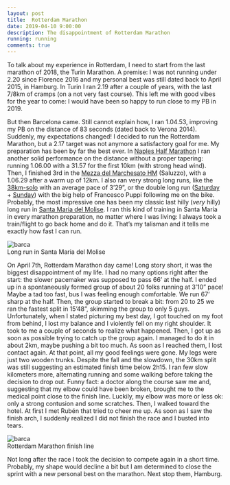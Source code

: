 ```yaml
---
layout: post
title:  Rotterdam Marathon 
date: 2019-04-10 9:00:00
description: The disappointment of Rotterdam Marathon
running: running
comments: true
---
```


To talk about my experience in Rotterdam, I need to start from the last marathon of 2018, the Turin Marathon. A premise: I was not running under 2.20 since Florence 2016 and my personal best was still dated back to April 2015, in Hamburg. In Turin I ran 2.19 after a couple of years, with the last 7/8km of cramps (on a not very fast course). This left me with good vibes for the year to come: I would have been so happy to run close to my PB in 2019.

But then Barcelona came. Still cannot explain how, I ran 1.04.53, improving my PB on the distance of 83 seconds (dated back to Verona 2014). Suddenly, my expectations changed! I decided to run the Rotterdam Marathon, but a 2.17 target was not anymore a satisfactory goal for me. My preparation has been by far the best ever. In [Naples Half Marathon](https://www.strava.com/activities/2171081639/overview) I ran another solid performance on the distance without a proper tapering: running 1.06.00 with a 31.57 for the first 10km (with strong head wind). Then, I finished 3rd in the [Mezza del Marchesato HM](https://www.strava.com/activities/2218883156/overview) (Saluzzo), with a 1.06.29 after a warm up of 12km. I also ran very strong long runs, like the [38km-solo](https://www.strava.com/activities/2188320279) with an average pace of 3’29”, or the double long run ([Saturday](https://www.strava.com/activities/2201683044) + [Sunday](https://www.strava.com/activities/2203580031)) with the big help of Francesco Puppi following me on the bike. Probably, the most impressive one has been my classic last hilly (*very* hilly) long run in [Santa Maria del Molise](https://www.strava.com/activities/2236414666). I ran this kind of training in Santa Maria in every marathon preparation, no matter where I was living: I always took a train/flight to go back home and do it. That’s my talisman and it tells me exactly how fast I can run. 

<div class="img_row">
    <img class="col three left" src="{{ site.baseurl }}/assets/img/run/rotterdam19/smaria.jpg" alt="barca" title="barca final"/>
</div>
<div class="col three caption">
    Long run in Santa Maria del Molise
</div>

On April 7th, Rotterdam Marathon day came! Long story short, it was the biggest disappointment of my life. I had no many options right after the start: the slower pacemaker was supposed to pass 66’ at the half. I ended up in a spontaneously formed group of about 20 folks running at 3’10” pace! Maybe a tad too fast, bus I was feeling enough comfortable. We run 67’ sharp at the half. Then, the group started to break a bit: from 20 to 25 we ran the fastest split in 15’48”, skimming the group to only 5 guys. Unfortunately, when I stated picturing my best day, I got touched on my foot from behind, I lost my balance and I violently fell on my right shoulder. It took to me a couple of seconds to realize what happened. Then, I got up as soon as possible trying to catch up the group again. I managed to do it in about 2km, maybe pushing a bit too much. As soon as I reached them, I lost contact again. At that point, all my good feelings were gone. My legs were just two wooden trunks. Despite the fall and the slowdown, the 30km split was still suggesting an estimated finish time below 2h15. I ran few slow kilometers more, alternating running and some walking before taking the decision to drop out. Funny fact: a doctor along the course saw me and, suggesting that my elbow could have been broken, brought me to the medical point close to the finish line. Luckily, my elbow was more or less ok: only a strong contusion and some scratches. Then, I walked toward the hotel. At first I met Rubén that tried to cheer me up. As soon as I saw the finish arch, I suddenly realized I did not finish the race and I busted into tears.

<div class="img_row">
    <img class="col three left" src="{{ site.baseurl }}/assets/img/run/rotterdam19/rott-finish.jpg" alt="barca" title="barca final"/>
</div>
<div class="col three caption">
    Rotterdam Marathon finish line
</div>

Not long after the race I took the decision to compete again in a short time. Probably, my shape would decline a bit but I am determined to close the sprint with a new personal best on the marathon. Next stop them, Hamburg. 

